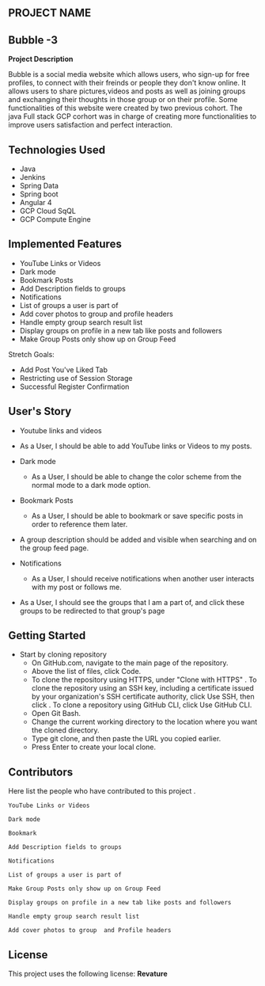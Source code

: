 ## PROJECT NAME ##
  Bubble -3
  -----------------------------------------------------------------------------------------------------------------------------------------------------------
**Project Description**

  Bubble is a social media website which allows users, who sign-up for free profiles, to connect with their freinds or people they 
  don't know online. It allows users to share pictures,videos and posts as well as joining groups and exchanging their thoughts in those group or on their profile. 
  Some functionalities of this website were created by two previous cohort. The java Full stack  GCP corhort was in charge of creating more functionalities 
  to improve users satisfaction and perfect interaction.
  

**Technologies Used**
-----------------------------------------------------------------------------------------
* Java
* Jenkins
* Spring Data
* Spring boot
* Angular 4
* GCP Cloud SqQL
* GCP Compute Engine


**Implemented Features**
------------------------------------
* YouTube Links or Videos
* Dark mode
* Bookmark Posts
* Add Description fields to groups
* Notifications
* List of groups a user is part of
* Add cover photos to group and profile headers
* Handle empty group search result list 
* Display groups on profile in a new tab like posts and followers
* Make Group Posts only show up on Group Feed

Stretch Goals:

* Add Post You've Liked Tab
* Restricting use of Session Storage
* Successful Register Confirmation


**User's Story**
-----------------------------------------
*  Youtube links and videos
  * As a User, I should be able to add YouTube links or Videos to my posts.
  
* Dark mode
  * As a User, I should be able to change the color scheme from the normal mode to a dark mode option.
  
* Bookmark Posts
  * As a User, I should be able to bookmark or save specific posts in order to reference them later.
  
* A group description should be added and visible when searching and on the group feed page.

* Notifications
  * As a User, I should receive notifications when another user interacts with my post or follows me.
  
* As a User, I should see the groups that I am a part of, and click these groups to be redirected to that group's page

**Getting Started**
-------------------------------------------
* Start by cloning repository
   * On GitHub.com, navigate to the main page of the repository.
   * Above the list of files, click Code.
   *  To clone the repository using HTTPS, under "Clone with HTTPS" . To clone the repository using an SSH key,
   including a certificate issued by your organization's SSH certificate authority, click Use SSH, then click . 
    To clone a repository using GitHub CLI, click Use GitHub CLI.
    * Open Git Bash.
    * Change the current working directory to the location where you want the cloned directory.
    * Type git clone, and then paste the URL you copied earlier.
    * Press Enter to create your local clone.

**Contributors**
---------------------------------------------
Here list the people who have contributed to this project . 

    YouTube Links or Videos 
      
    Dark mode   
      
    Bookmark   
      
    Add Description fields to groups         
      
    Notifications 
      
    List of groups a user is part of 
      
    Make Group Posts only show up on Group Feed 
      
    Display groups on profile in a new tab like posts and followers
      
    Handle empty group search result list 
      
    Add cover photos to group  and Profile headers

**License**
--------------------------------------------
This project uses the following license: **Revature**

